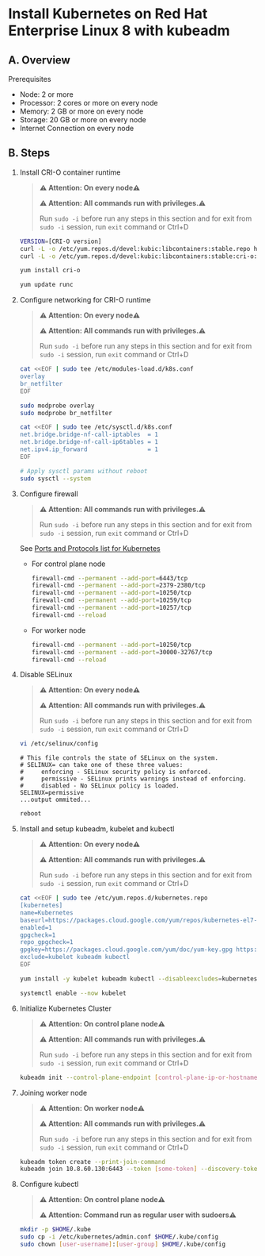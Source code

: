 # Install Kubernetes on Red Hat Enterprise Linux 8 with kubeadm

## A. Overview

Prerequisites

* Node: 2 or more
* Processor: 2 cores or more on every node
* Memory: 2 GB or more on every node
* Storage: 20 GB or more on every node
* Internet Connection on every node

## B. Steps

1. Install CRI-O container runtime

   > **⚠️ Attention: On every node⚠️**
   >
   > **⚠️ Attention: All commands run with privileges.⚠️**
   >
   > Run `sudo -i` before run any steps in this section and for exit from `sudo -i` session, run `exit` command or Ctrl+D

    ```bash
    VERSION=[CRI-O version]
    curl -L -o /etc/yum.repos.d/devel:kubic:libcontainers:stable.repo https://download.opensuse.org/repositories/devel:/kubic:/libcontainers:/stable/CentOS_8/devel:kubic:libcontainers:stable.repo
    curl -L -o /etc/yum.repos.d/devel:kubic:libcontainers:stable:cri-o:$VERSION.repo https://download.opensuse.org/repositories/devel:kubic:libcontainers:stable:cri-o:$VERSION/CentOS_8/devel:kubic:libcontainers:stable:cri-o:$VERSION.repo

    yum install cri-o

    yum update runc
    ```

1. Configure networking for CRI-O runtime

   > **⚠️ Attention: On every node⚠️**
   >
   > **⚠️ Attention: All commands run with privileges.⚠️**
   >
   > Run `sudo -i` before run any steps in this section and for exit from `sudo -i` session, run `exit` command or Ctrl+D

    ```bash
    cat <<EOF | sudo tee /etc/modules-load.d/k8s.conf
    overlay
    br_netfilter
    EOF

    sudo modprobe overlay
    sudo modprobe br_netfilter

    cat <<EOF | sudo tee /etc/sysctl.d/k8s.conf
    net.bridge.bridge-nf-call-iptables  = 1
    net.bridge.bridge-nf-call-ip6tables = 1
    net.ipv4.ip_forward                 = 1
    EOF

    # Apply sysctl params without reboot
    sudo sysctl --system
    ```

1. Configure firewall

   > **⚠️ Attention: All commands run with privileges.⚠️**
   >
   > Run `sudo -i` before run any steps in this section and for exit from `sudo -i` session, run `exit` command or Ctrl+D

    See [Ports and Protocols list for Kubernetes](https://kubernetes.io/docs/reference/ports-and-protocols/)
   * For control plane node

     ```bash
     firewall-cmd --permanent --add-port=6443/tcp
     firewall-cmd --permanent --add-port=2379-2380/tcp
     firewall-cmd --permanent --add-port=10250/tcp
     firewall-cmd --permanent --add-port=10259/tcp
     firewall-cmd --permanent --add-port=10257/tcp
     firewall-cmd --reload
     ```

   * For worker node

      ```bash
      firewall-cmd --permanent --add-port=10250/tcp
      firewall-cmd --permanent --add-port=30000-32767/tcp
      firewall-cmd --reload
      ```

1. Disable SELinux

   > **⚠️ Attention: On every node⚠️**
   >
   > **⚠️ Attention: All commands run with privileges.⚠️**
   >
   > Run `sudo -i` before run any steps in this section and for exit from `sudo -i` session, run `exit` command or Ctrl+D

   ```bash
   vi /etc/selinux/config
   ```

   ```config
   # This file controls the state of SELinux on the system.
   # SELINUX= can take one of these three values:
   #     enforcing - SELinux security policy is enforced.
   #     permissive - SELinux prints warnings instead of enforcing.
   #     disabled - No SELinux policy is loaded.
   SELINUX=permissive
   ...output ommited...
   ```

   ```bash
   reboot
   ```

1. Install and setup kubeadm, kubelet and kubectl

   > **⚠️ Attention: On every node⚠️**
   >
   > **⚠️ Attention: All commands run with privileges.⚠️**
   >
   > Run `sudo -i` before run any steps in this section and for exit from `sudo -i` session, run `exit` command or Ctrl+D

   ```bash
   cat <<EOF | sudo tee /etc/yum.repos.d/kubernetes.repo
   [kubernetes]
   name=Kubernetes
   baseurl=https://packages.cloud.google.com/yum/repos/kubernetes-el7-\$basearch
   enabled=1
   gpgcheck=1
   repo_gpgcheck=1
   gpgkey=https://packages.cloud.google.com/yum/doc/yum-key.gpg https://packages.cloud.google.com/yum/doc/rpm-package-key.gpg
   exclude=kubelet kubeadm kubectl
   EOF

   yum install -y kubelet kubeadm kubectl --disableexcludes=kubernetes

   systemctl enable --now kubelet
   ```

1. Initialize Kubernetes Cluster

   > **⚠️ Attention: On control plane node⚠️**
   >
   > **⚠️ Attention: All commands run with privileges.⚠️**
   >
   > Run `sudo -i` before run any steps in this section and for exit from `sudo -i` session, run `exit` command or Ctrl+D

   ```bash
   kubeadm init --control-plane-endpoint [control-plane-ip-or-hostname]
   ```

1. Joining worker node

   > **⚠️ Attention: On worker node⚠️**
   >
   > **⚠️ Attention: All commands run with privileges.⚠️**
   >
   > Run `sudo -i` before run any steps in this section and for exit from `sudo -i` session, run `exit` command or Ctrl+D

   ```bash
   kubeadm token create --print-join-command
   kubeadm join 10.8.60.130:6443 --token [some-token] --discovery-token-ca-cert-hash [some-hash] --control-plane
   ```

1. Configure kubectl

   > **⚠️ Attention: On control plane node⚠️**
   >
   > **⚠️ Attention: Command run as regular user with sudoers⚠️**

   ```bash
   mkdir -p $HOME/.kube
   sudo cp -i /etc/kubernetes/admin.conf $HOME/.kube/config
   sudo chown [user-username]:[user-group] $HOME/.kube/config
   ```
